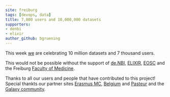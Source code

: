 ```yaml
---
site: freiburg
tags: [devops, data]
title: 7,000 users and 10,000,000 datasets
supporters:
- denbi
- elixir
author_github: bgruening
---
```



This week [we](/freiburg/people) are celebrating 10 million datasets and 7 thousand users.

This would not be possible without the support of [de.NBI](https://www.denbi.de/), [ELIXIR](http://elixir-europe.org/),
[EOSC](https://ec.europa.eu/research/openscience/index.cfm?pg=open-science-cloud) and the Freiburg [Faculty of Medicine](http://www.med.uni-freiburg.de).

Thanks to all our users and people that have contributed to this project! Special thankts our partner sites [Erasmus MC](https://galaxyproject.eu/erasmusmc/),
[Belgium](https://galaxyproject.eu/vib/) and [Pasteur](https://galaxyproject.eu/pasteur/) and the [Galaxy community](https://galaxyproject.org/community/).

